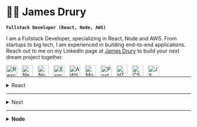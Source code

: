 # 🏄‍♂️ James Drury

**`Fullstack Developer (React, Node, AWS)`**

I am a Fullstack Developer, specializing in React, Node and AWS. From startups to big tech, I am experienced in building end-to-end applications. Reach out to me on my LinkedIn page at [James Drury](https://www.linkedin.com/in/jaymzdrury/) to build your next dream project together.

<img align="left" alt="React" width="30px" style="padding-right:10px;" src="https://cdn.jsdelivr.net/gh/devicons/devicon@latest/icons/react/react-original.svg" />
<img align="left" alt="Next" width="30px" style="padding-right:10px;" src="https://cdn.jsdelivr.net/gh/devicons/devicon@latest/icons/nextjs/nextjs-original.svg" />
<img align="left" alt="Node" width="30px" style="padding-right:10px;" src="https://cdn.jsdelivr.net/gh/devicons/devicon@latest/icons/nodejs/nodejs-plain-wordmark.svg" />
<img align="left" alt="Express" width="30px" style="padding-right:10px;" src="https://cdn.jsdelivr.net/gh/devicons/devicon@latest/icons/express/express-original.svg" />
<img align="left" alt="AWS" width="30px" style="padding-right:10px;" src="https://cdn.jsdelivr.net/gh/devicons/devicon@latest/icons/amazonwebservices/amazonwebservices-original-wordmark.svg" />
<img align="left" alt="Mongo" width="30px" style="padding-right:10px;" src="https://cdn.jsdelivr.net/gh/devicons/devicon@latest/icons/mongodb/mongodb-original.svg" />
<img align="left" alt="Postgres" width="30px" style="padding-right:10px;" src="https://cdn.jsdelivr.net/gh/devicons/devicon@latest/icons/postgresql/postgresql-original.svg" />
<img align="left" alt="HTML" width="30px" style="padding-right:10px;" src="https://cdn.jsdelivr.net/gh/devicons/devicon@latest/icons/html5/html5-original.svg" />
<img align="left" alt="CSS" width="30px" style="padding-right:10px;" src="https://cdn.jsdelivr.net/gh/devicons/devicon@latest/icons/css3/css3-original.svg" />
<img align="left" alt="JS" width="30px" style="padding-right:10px;" src="https://cdn.jsdelivr.net/gh/devicons/devicon@latest/icons/javascript/javascript-original.svg" />

<br>

---

<details>
  <summary>React</summary>
  <br>
  <details>
    <summary>State</summary>
    <br>

  [customHooks](https://github.com/jaymzdrury/react-customHooks)
  <br>
  [useReducer-as-useState](https://github.com/jaymzdrury/react-usereducer-as-usestate)
  <br>
  [context](https://github.com/jaymzdrury/react-context)
  
  </details>
  <details>
    <summary>Techniques</summary>
    <br>

  [dnd](https://github.com/jaymzdrury/react-dnd)
  <br>
  [portals](https://github.com/jaymzdrury/react-portals)
  <br>
  [fetch w/ suspense](https://github.com/jaymzdrury/react-suspense-datafetching)

  
  </details>
  <details>
    <summary>Design Patterns</summary>
    <br>
    
  [hocs](https://github.com/jaymzdrury/react-hocs)
  <br>
  [compounds](https://github.com/jaymzdrury/react-compounds)
  <br>
  [polymorphism](https://github.com/jaymzdrury/react-polymorphic)
  <br>
  [render-props](https://github.com/jaymzdrury/react-renderprops)
    
  </details>
  <details>
    <summary>React Libraries</summary>
  <br>
    
  [i18](https://github.com/jaymzdrury/react-i18)
  <br>
  [react-hook-form](https://github.com/jaymzdrury/react-hook-form)
  <br>
  [react-query](https://github.com/jaymzdrury/react-query)
  <br>
  [zustand](https://github.com/jaymzdrury/react-zustand-init)
  <br>
  [redux](https://github.com/jaymzdrury/react-redux-init)
  </details>
  <details>
    <summary>React-Router</summary>
  <br>
    
  [private-routes](https://github.com/jaymzdrury/react-router-dom-privateRoutes)
  <br>
  [useSearchParams-as-useState](https://github.com/jaymzdrury/react-router-dom-useSearchParams-as-useState)
  <br>
  [useOutletContext](https://github.com/jaymzdrury/react-router-dom-useOutletContext)
  </details>
</details>

---

<details>
  <summary>Next</summary>
  <br>
  <details>
    <summary>Methods</summary>
    <br>
    
  [server-actions](https://github.com/jaymzdrury/next-server-actions)
  <br>
  [params-as-useState](https://github.com/jaymzdrury/next-params-as-useState)
  <br>
  [streaming](https://github.com/jaymzdrury/next-streaming)
  <br>
  [promises-as-props](https://github.com/jaymzdrury/next-promises-as-props)
  <b>
  [generateStaticParams](https://github.com/jaymzdrury/next-generateStaticParams)
  <br>
  [apiRoutes](https://github.com/jaymzdrury/next-apiRoutes)
  <br>
  [parallel-routes](https://github.com/jaymzdrury/next-parallel-routes)
  </details>
  <details>
    <summary>Database</summary>
    <br>
    
  [prisma](https://github.com/jaymzdrury/next-prisma)
  </details>
</details>

---

<details>
  <summary>Node</summary>
  <br>
  
  [MERN init](https://github.com/jaymzdrury/node-mongo-crud-jwt-init)
  <br>
  [Mongo Change Streams](https://github.com/jaymzdrury/node-mongo-streams)
</details>
